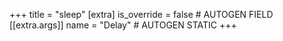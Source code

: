 +++
title = "sleep"
[extra]
is_override = false # AUTOGEN FIELD
[[extra.args]]
name = "Delay" # AUTOGEN STATIC
+++